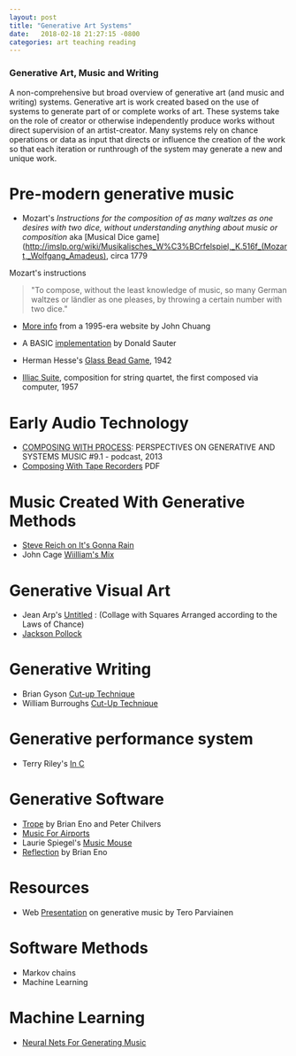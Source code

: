 ```yaml
---
layout: post
title: "Generative Art Systems"
date:   2018-02-18 21:27:15 -0800
categories: art teaching reading
---
```


### Generative Art, Music and Writing

A non-comprehensive but broad overview  of generative art (and music and writing) systems. Generative art is work created based on the use of systems to generate part of or complete works of art. These systems take on the role of creator or otherwise independently produce works without direct supervision of an artist-creator. Many systems rely on chance operations or data as input that directs or influence the creation of the work so that each iteration or runthrough of the system may generate a new and unique work.

# Pre-modern generative music
* Mozart's *Instructions for the composition of as many waltzes as one desires with two dice, without understanding anything about music or composition*  aka [Musical Dice game](http://imslp.org/wiki/Musikalisches_W%C3%BCrfelspiel,_K.516f_(Mozart,_Wolfgang_Amadeus), circa 1779

Mozart's instructions

> "To compose, without the least knowledge of music, so many German waltzes or ländler as one pleases, by throwing a certain number with two dice."

* [More info](http://sunsite.univie.ac.at/Mozart/dice/) from a 1995-era website by John Chuang
* A BASIC [implementation](http://www.donaldsauter.com/wspiel.htm) by Donald Sauter

* Herman Hesse's [Glass Bead Game](http://www.ludism.org/gbgwiki/GlassBeadGame), 1942
* [Illiac Suite](https://en.wikipedia.org/wiki/Illiac_Suite), composition for string quartet, the first composed via computer, 1957

# Early Audio Technology
* [COMPOSING WITH PROCESS](https://rwm.macba.cat/en/composingwithprocess_tag): PERSPECTIVES ON GENERATIVE AND SYSTEMS MUSIC #9.1 - podcast, 2013
* [Composing With Tape Recorders](https://monoskop.org/images/b/b3/Dwyer_Terence_Composing_with_Tape_Recorders_Musique_Concrete_for_Beginners.pdf) PDF

# Music Created With Generative Methods
* [Steve Reich on It's Gonna Rain](https://www.youtube.com/watch?v=uUTRS0iW7oE)
* John Cage [Wiilliam's Mix](https://en.wikipedia.org/wiki/Williams_Mix)

# Generative Visual Art 
* Jean Arp's [Untitled](https://www.moma.org/learn/moma_learning/jean-hans-arp-untitled-collage-with-squares-arranged-according-to-the-laws-of-chance-1916-17) : (Collage with Squares Arranged according to the Laws of Chance)
* [Jackson Pollock](http://www.jackson-pollock.com/action-painting.html)

# Generative Writing
* Brian Gyson [Cut-up Technique](http://www.writing.upenn.edu/~afilreis/88v/burroughs-cutup.html)
* William Burroughs [Cut-Up Technique](http://www.openculture.com/2011/08/william_s_burroughs_on_the_art_of_cutup_writing.html)

# Generative performance system
* Terry Riley's [In C](https://en.wikipedia.org/wiki/In_C)

# Generative Software
* [Trope](http://www.generativemusic.com/trope.html) by Brian Eno and Peter Chilvers
* [Music For Airports](https://en.wikipedia.org/wiki/Ambient_1:_Music_for_Airports)
* Laurie Spiegel's [Music Mouse](https://teropa.info/musicmouse)  
* [Reflection](http://www.generativemusic.com/reflection.html) by Brian Eno

# Resources
* Web [Presentation](https://teropa.info/loop/) on generative music by Tero Parviainen

# Software Methods  
* Markov chains
* Machine Learning

# Machine Learning
* [Neural Nets For Generating Music](https://medium.com/artists-and-machine-intelligence/neural-nets-for-generating-music-f46dffac21c0)


